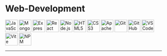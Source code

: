 # Web-Development
<p align="left"> <img src="https://cdn.jsdelivr.net/gh/devicons/devicon/icons/javascript/javascript-original.svg" alt="JavaScript" width="40" height="40"/>  
<img src="https://cdn.jsdelivr.net/gh/devicons/devicon/icons/mongodb/mongodb-original.svg" alt="MongoDB" width="40" height="40"/> 
<img src="https://cdn.jsdelivr.net/gh/devicons/devicon/icons/express/express-original.svg" alt="Express" width="40" height="40"/> 
<img src="https://cdn.jsdelivr.net/gh/devicons/devicon/icons/react/react-original.svg" alt="React" width="40" height="40"/> 
<img src="https://cdn.jsdelivr.net/gh/devicons/devicon/icons/nodejs/nodejs-original.svg" alt="Node.js" width="40" height="40"/> 
<img src="https://cdn.jsdelivr.net/gh/devicons/devicon/icons/html5/html5-original.svg" alt="HTML5" width="40" height="40"/> 
<img src="https://cdn.jsdelivr.net/gh/devicons/devicon/icons/css3/css3-original.svg" alt="CSS3" width="40" height="40"/> 
<img src="https://cdn.jsdelivr.net/gh/devicons/devicon/icons/apache/apache-original.svg" alt="Apache" width="40" height="40"/> 
<img src="https://cdn.jsdelivr.net/gh/devicons/devicon/icons/git/git-original.svg" alt="Git" width="40" height="40"/> 
<img src="https://cdn.jsdelivr.net/gh/devicons/devicon/icons/github/github-original.svg" alt="GitHub" width="40" height="40"/> 
<img src="https://cdn.jsdelivr.net/gh/devicons/devicon/icons/vscode/vscode-original.svg" alt="VSCode" width="40" height="40"/> 
<img src="https://vitejs.dev/logo.svg" alt="Vite" width="40" height="40"/> 
<img src="https://upload.wikimedia.org/wikipedia/commons/d/db/Npm-logo.svg" alt="NPM" width="40" height="40"/> </p>

---
